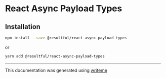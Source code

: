 # React Async Payload Types

## Installation

```bash
npm install --save @resultful/react-async-payload-types
```
or
```bash
yarn add @resultful/react-async-payload-types
```

---
This documentation was generated using [writeme](https://www.npmjs.com/package/@writeme/core)
